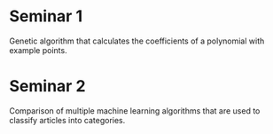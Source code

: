 # Seminar 1
Genetic algorithm that calculates the coefficients of a polynomial with example points.

# Seminar 2
Comparison of multiple machine learning algorithms that are used to classify articles into categories.
